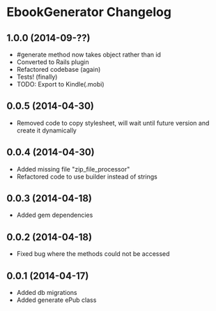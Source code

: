 # EbookGenerator Changelog

## 1.0.0 (2014-09-??)

- #generate method now takes object rather than id
- Converted to Rails plugin
- Refactored codebase (again)
- Tests! (finally)
- TODO: Export to Kindle(.mobi)

## 0.0.5 (2014-04-30)

- Removed code to copy stylesheet, will wait until future version and create it dynamically

## 0.0.4 (2014-04-30)

- Added missing file "zip_file_processor"
- Refactored code to use builder instead of strings

## 0.0.3 (2014-04-18)

- Added gem dependencies

## 0.0.2 (2014-04-18)

- Fixed bug where the methods could not be accessed

## 0.0.1 (2014-04-17)

- Added db migrations
- Added generate ePub class
